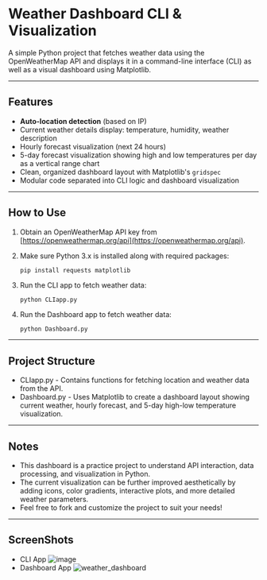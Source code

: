 # Weather Dashboard CLI & Visualization

A simple Python project that fetches weather data using the OpenWeatherMap API and displays it in a command-line interface (CLI) as well as a visual dashboard using Matplotlib.

---

## Features

- **Auto-location detection** (based on IP)  
- Current weather details display: temperature, humidity, weather description  
- Hourly forecast visualization (next 24 hours)  
- 5-day forecast visualization showing high and low temperatures per day as a vertical range chart  
- Clean, organized dashboard layout with Matplotlib's `gridspec`  
- Modular code separated into CLI logic and dashboard visualization  

---

## How to Use

1. Obtain an OpenWeatherMap API key from [https://openweathermap.org/api](https://openweathermap.org/api).  
2. Make sure Python 3.x is installed along with required packages:

   ```bash
   pip install requests matplotlib
   ```
3. Run the CLI app to fetch weather data:
   ```
   python CLIapp.py
   ```
4. Run the Dashboard app to fetch weather data:
   ```
   python Dashboard.py
   ```

---

## Project Structure

- CLIapp.py - Contains functions for fetching location and weather data from the API.
- Dashboard.py - Uses Matplotlib to create a dashboard layout showing current weather, hourly forecast, and 5-day high-low temperature visualization.

---

## Notes

- This dashboard is a practice project to understand API interaction, data processing, and visualization in Python.
- The current visualization can be further improved aesthetically by adding icons, color gradients, interactive plots, and more detailed weather parameters.
- Feel free to fork and customize the project to suit your needs!

---

## ScreenShots
- CLI App
![image](https://github.com/user-attachments/assets/ac7dfc8c-f3c1-463c-8db6-d9356424797d)
- Dashboard App
![weather_dashboard](https://github.com/user-attachments/assets/a6c3e93b-d1a9-445a-97a3-4ed61e3ba069)

